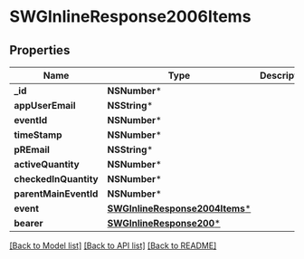 # SWGInlineResponse2006Items

## Properties
Name | Type | Description | Notes
------------ | ------------- | ------------- | -------------
**_id** | **NSNumber*** |  | [optional] 
**appUserEmail** | **NSString*** |  | [optional] 
**eventId** | **NSNumber*** |  | [optional] 
**timeStamp** | **NSNumber*** |  | [optional] 
**pREmail** | **NSString*** |  | [optional] 
**activeQuantity** | **NSNumber*** |  | [optional] 
**checkedInQuantity** | **NSNumber*** |  | [optional] 
**parentMainEventId** | **NSNumber*** |  | [optional] 
**event** | [**SWGInlineResponse2004Items***](SWGInlineResponse2004Items.md) |  | [optional] 
**bearer** | [**SWGInlineResponse200***](SWGInlineResponse200.md) |  | [optional] 

[[Back to Model list]](../README.md#documentation-for-models) [[Back to API list]](../README.md#documentation-for-api-endpoints) [[Back to README]](../README.md)


